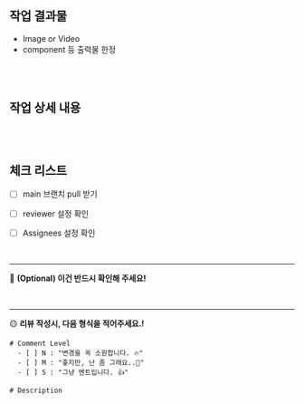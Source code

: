 ## 작업 결과물 
- Image or Video
- component 등 출력물 한정

<br/>
<br/>

## 작업 상세 내용


<br/>
<br/>

## 체크 리스트
- [ ] main 브랜치 pull 받기
- [ ] reviewer 설정 확인
- [ ] Assignees 설정 확인


<br/>

--------------------
🔴 **(Optional) 이건 반드시 확인해 주세요!**


<br/>

--------------------
🟡 **리뷰 작성시, 다음 형식을 적어주세요.!**

```text
# Comment Level
  - [ ] N : "변경을 꼭 소원합니다. 🔥" 
  - [ ] M : "좋지만, 난 좀 그래요..🥹"
  - [ ] S : "그냥 멘트입니다. 👍"

# Description

```
